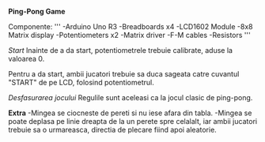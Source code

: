 **Ping-Pong Game** 

Componente:
'''
-Arduino Uno R3
-Breadboards x4
-LCD1602 Module
-8x8 Matrix display
-Potentiometers x2
-Matrix driver
-F-M cables
-Resistors
'''

*Start*
Inainte de a da start, potentiometrele trebuie calibrate, aduse la valoarea 0.

Pentru a da start, ambii jucatori trebuie sa duca sageata catre cuvantul "START" de pe LCD, folosind potentiometrul.


*Desfasurarea jocului*
Regulile sunt aceleasi ca la jocul clasic de ping-pong.

**Extra**
-Mingea se ciocneste de pereti si nu iese afara din tabla.
-Mingea se poate deplasa pe linie dreapta de la un perete spre celalalt, iar ambii jucatori trebuie sa o urmareasca, directia de plecare fiind apoi aleatorie.

